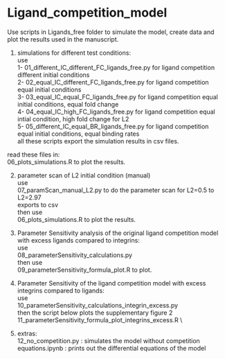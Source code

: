 # Ligand_competition_model

Use scripts in Ligands_free folder to simulate the model, create data and plot the results used in the manuscript. 

1) simulations for different test conditions: \
use \
1- 01_different_IC_different_FC_ligands_free.py for ligand competition different initial conditions \
2- 02_equal_IC_different_FC_ligands_free.py for ligand competition equal initial conditions \
3- 03_equal_IC_equal_FC_ligands_free.py for ligand competition equal initial conditions, equal fold change \
4- 04_equal_IC_high_FC_ligands_free.py for ligand competition equal intial condition, high fold change for L2 \
5- 05_different_IC_equal_BR_ligands_free.py for ligand competition equal initial conditions, equal binding rates \
all these scripts export the simulation results in csv files.  

read these files in: \
06_plots_simulations.R to plot the results.  

2) parameter scan of L2 initial condition (manual) \
use \
07_paramScan_manual_L2.py to do the parameter scan for L2=0.5 to L2=2.97 \
exports to csv \
then use \
06_plots_simulations.R to plot the results.  

3) Parameter Sensitivity analysis of the original ligand competition model with excess ligands compared to integrins: \
use \
08_parameterSensitivity_calculations.py \
then use \
09_parameterSensitivity_formula_plot.R to plot.  

4) Parameter Sensitivity of the ligand competition model with excess integrins compared to ligands: \
use \
10_parameterSensitivity_calculations_integrin_excess.py  
then the script below plots the supplementary figure 2 \
11_parameterSensitivity_formula_plot_integrins_excess.R \

5) extras: \
12_no_competition.py : simulates the model without competition    
equations.ipynb : prints out the differential equations of the model  

